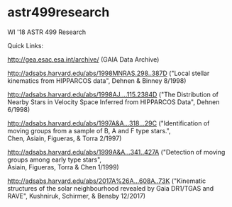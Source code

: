 # astr499research
WI '18 ASTR 499 Research


Quick Links:

http://gea.esac.esa.int/archive/ (GAIA Data Archive)

http://adsabs.harvard.edu/abs/1998MNRAS.298..387D ("Local stellar kinematics from HIPPARCOS data", Dehnen & Binney 8/1998)

http://adsabs.harvard.edu/abs/1998AJ....115.2384D ("The Distribution of Nearby Stars in Velocity Space Inferred from HIPPARCOS Data", Dehnen 6/1998)

http://adsabs.harvard.edu/abs/1997A&A...318...29C ("Identification of moving groups from a sample of B, A and F type stars.", 	
Chen, Asiain, Figueras, & Torra 2/1997)

http://adsabs.harvard.edu/abs/1999A&A...341..427A ("Detection of moving groups among early type stars", 	
Asiain, Figueras, Torra & Chen 1/1999)

http://adsabs.harvard.edu/abs/2017A%26A...608A..73K ("Kinematic structures of the solar neighbourhood revealed by Gaia DR1/TGAS and RAVE", 
Kushniruk, Schirmer, & Bensby 12/2017)
